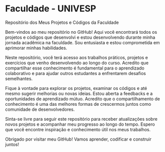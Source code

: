 # Faculdade - UNIVESP

Repositório dos Meus Projetos e Códigos da Faculdade

Bem-vindos ao meu repositório no GitHub! Aqui você encontrará todos os projetos e códigos que desenvolvi e estou desenvolvendo durante minha jornada acadêmica na faculdade. Sou entusiasta  e estou comprometida em aprimorar minhas habilidades.

Neste repositório, você terá acesso aos trabalhos práticos, projetos e exercícios que venho desenvolvendo ao longo do curso. Acredito que compartilhar esse conhecimento é fundamental para o aprendizado colaborativo e para ajudar outros estudantes a enfrentarem desafios semelhantes.

Fique à vontade para explorar os projetos, examinar os códigos e até mesmo sugerir melhorias ou novas ideias. Estou aberta a feedbacks e a oportunidades de aprendizado mútuo. Acredito que o compartilhamento de conhecimento é uma das melhores formas de crescermos juntos como comunidade de desenvolvedores.

Sinta-se livre para seguir este repositório para receber atualizações sobre novos projetos e acompanhar meu progresso ao longo do tempo. Espero que você encontre inspiração e conhecimento útil nos meus trabalhos.

Obrigado por visitar meu GitHub! Vamos aprender, codificar e construir juntos!
